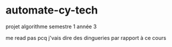 # automate-cy-tech
projet algorithme semestre 1 année 3 

me read pas pcq j'vais dire des dingueries par rapport à ce cours 
